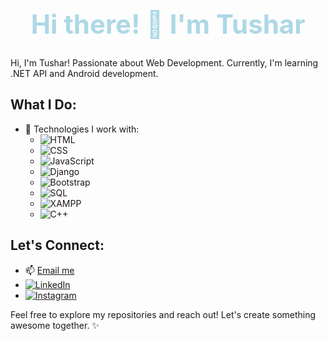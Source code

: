 <!-- Animated Header -->
<div style="text-align: center;">
  <h1 style="font-size: 3em; color: lightblue;" id="animated-text">
    Hi there! 👋 I'm Tushar
  </h1>
</div>

<!-- About Me Section -->
Hi, I'm Tushar! 
Passionate about Web Development.
Currently, I'm learning .NET API and Android development.

## What I Do:
- 🔧 Technologies I work with:
  - ![HTML](https://img.shields.io/badge/HTML-Expert-orange)
  - ![CSS](https://img.shields.io/badge/CSS-Expert-blue)
  - ![JavaScript](https://img.shields.io/badge/JavaScript-Intermediate-yellow)
  - ![Django](https://img.shields.io/badge/Django-Intermediate-green)
  - ![Bootstrap](https://img.shields.io/badge/Bootstrap-Intermediate-purple)
  - ![SQL](https://img.shields.io/badge/SQL-Intermediate-red)
  - ![XAMPP](https://img.shields.io/badge/XAMPP-Intermediate-blueviolet)
  - ![C++](https://img.shields.io/badge/C++-Intermediate-blue)

## Let's Connect:
- 📫 [Email me](mailto:tchourse@gmail.com)
- [![LinkedIn](https://img.shields.io/badge/LinkedIn-Connect-blue)](https://www.linkedin.com/in/tushar-chourse-026973250)
- [![Instagram](https://img.shields.io/badge/Instagram-Follow-red)](https://www.instagram.com/tushar10.xd?igsh=MWJwNWR1NXdvcnY3Ng==)


Feel free to explore my repositories and reach out! Let's create something awesome together. ✨
